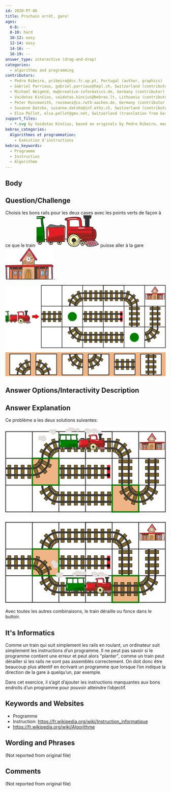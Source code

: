 ```yaml
---
id: 2020-PT-06
title: Prochain arrêt, gare!
ages:
  6-8: --
  8-10: hard
  10-12: easy
  12-14: easy
  14-16: --
  16-19: --
answer_type: interactive (drag-and-drop)
categories:
  - algorithms and programming
contributors:
  - Pedro Ribeiro, pribeiro@dcc.fc.up.pt, Portugal (author, graphics)
  - Gabriel Parriaux, gabriel.parriaux@hepl.ch, Switzerland (contributor)
  - Michael Weigend, mw@creative-informatics.de, Germany (contributor)
  - Vaidotas Kinčius, vaidotas.kincius@bebras.lt, Lithuania (contributor, graphics)
  - Peter Rossmanith, rossmani@cs.rwth-aachen.de, Germany (contributor, translation from English into German)
  - Susanne Datzko, susanne.datzko@inf.ethz.ch, Switzerland (contributor, graphics)
  - Elsa Pellet, elsa.pellet@gmx.net, Switzerland (translation from German into French)
support_files:
  - *.svg by Vaidotas Kinčius, based on originals by Pedro Ribeiro, modified and made compatible by Susanne Datzko
bebras_categories:
  Algorithmes et programmation:
    - Exécution d'instructions
bebras_keywords:
  - Programme
  - Instruction
  - Algorithme
---
```



## Body

<!-- empty -->


## Question/Challenge

Choisis les bons rails pour les deux cases avec les points verts de façon à ce que le train ![train] puisse aller à la gare ![station].

![](graphics/2020-PT-06_taskbody-interactive-compatible.svg "Rails (550px)")

[train]:   graphics/2020-PT-06_taskbody2-compatible.svg "train (30px)"
[station]: graphics/2020-PT-06_taskbody3-compatible.svg "gare (30px)"


## Answer Options/Interactivity Description

<!-- empty -->


## Answer Explanation

Ce problème a les deux solutions suivantes:

![](graphics/2020-PT-06_explanation1-compatible.svg "Solution 1 (428px)")

![](graphics/2020-PT-06_explanation2-compatible.svg "Solution 2 (428px)")

Avec toutes les autres combinaisons, le train déraille ou fonce dans le buttoir.


## It's Informatics

Comme un train qui suit simplement les rails en roulant, un ordinateur suit simplement les instructions d’un programme. Il ne peut pas savoir si le programme contient une erreur et peut alors "planter", comme un train peut dérailler si les rails ne sont pas assemblés correctement. On doit donc être beaucoup plus attentif en écrivant un programme que lorsque l’on indique la direction de la gare à quelqu’un, par exemple.

Dans cet exercice, il s’agit d’ajouter les instructions manquantes aux bons endroits d’un programme pour pouvoir atteindre l’objectif.


## Keywords and Websites

 - Programme
 - Instruction: https://fr.wikipedia.org/wiki/Instruction_informatique
 - https://fr.wikipedia.org/wiki/Algorithme


## Wording and Phrases

(Not reported from original file)


## Comments

(Not reported from original file)
